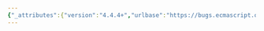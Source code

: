 ```yaml
---
{"_attributes":{"version":"4.4.4+","urlbase":"https://bugs.ecmascript.org/","maintainer":"dherman@mozilla.com"},"bug":{"bug_id":1745,"creation_ts":"2013-08-08 09:05:00 -0700","short_desc":"15.*: Formatting issues in introductory paragraphs for constructors","delta_ts":"2013-08-23 08:23:04 -0700","product":"Draft for 6th Edition","component":"editorial issue","version":"Rev 16: July 15, 2013 Draft","rep_platform":"All","op_sys":"All","bug_status":"RESOLVED","resolution":"FIXED","priority":"Normal","bug_severity":"normal","everconfirmed":true,"reporter":{"uid":"andrebargull","name":"André Bargull"},"assigned_to":{"uid":"allen","name":"Allen Wirfs-Brock"},"long_desc":[{"commentid":4837,"comment_count":0,"who":{"uid":"andrebargull","name":"André Bargull"},"bug_when":"2013-08-08 09:05:35 -0700","thetext":"15.3.1, first sentence: \n- \"global object\", but \"object\" is in bold\n\n\nThe formatting in the preamble of some constructors is different, XXX_3 is sometimes in fixed width font and sometimes in non fixed width font\n\n> The XXX_1 constructor is the %XXX_2% instrinsic object and the initial value of the XXX_3 property of the global object.\n\n\nnon fixed width font:\n15.3.1 (Function), 15.5.1 (String), 15.6.1 (Boolean), 15.9.2 (Date), 15.10.3 (RegExp), \n\nfixed width font:\n15.4.1 (Array), 15.7.1 (Number), 15.11.1 (Error), 15.14.1 (Map), 15.15.1 (WeakMap), 15.16.1 (Set), 15.17.1 (WeakSet)"},{"commentid":4841,"comment_count":1,"who":{"uid":"allen","name":"Allen Wirfs-Brock"},"bug_when":"2013-08-08 09:32:59 -0700","thetext":"fixed in rev17 editor's draft"},{"commentid":5133,"comment_count":2,"who":{"uid":"allen","name":"Allen Wirfs-Brock"},"bug_when":"2013-08-23 08:23:04 -0700","thetext":"fixed in rev17, August 23, 2013 draft"}]}}
---
```

